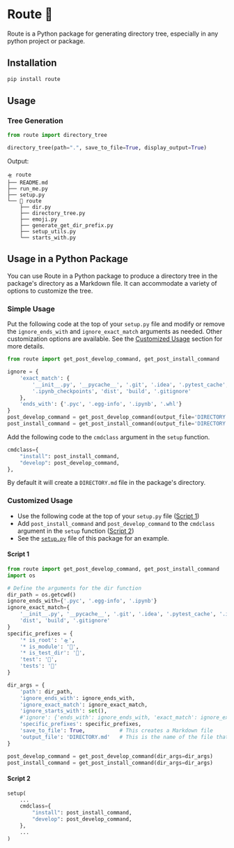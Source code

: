 # Route 🧭

Route is a Python package for generating directory tree, especially in any python project or package.

## Installation

```bash
pip install route
```

## Usage

### Tree Generation

```python
from route import directory_tree

directory_tree(path=".", save_to_file=True, display_output=True)
```

Output:
```
🛸 route
├── README.md
├── run_me.py
├── setup.py
└── 🚀 route
    ├── dir.py
    ├── directory_tree.py
    ├── emoji.py
    ├── generate_get_dir_prefix.py
    ├── setup_utils.py
    └── starts_with.py
```


## Usage in a Python Package

You can use Route in a Python package to produce a directory tree in the package's directory as a Markdown file. It can accommodate a variety of options to customize the tree.

### Simple Usage

Put the following code at the top of your `setup.py` file and modify or remove the `ignore_ends_with` and `ignore_exact_match` arguments as needed.
Other customization options are available. See the [Customized Usage](#customized-usage) section for more details.
```python
from route import get_post_develop_command, get_post_install_command

ignore = {
    'exact_match': {
        '__init__.py', '__pycache__', '.git', '.idea', '.pytest_cache', 
        '.ipynb_checkpoints', 'dist', 'build', '.gitignore'
    },
    'ends_with': {'.pyc', '.egg-info', '.ipynb', '.whl'}
}
post_develop_command = get_post_develop_command(output_file='DIRECTORY.md', ignore=ignore)
post_install_command = get_post_install_command(output_file='DIRECTORY.md', ignore=ignore)
```

Add the following code to the `cmdclass` argument in the `setup` function.
```python
cmdclass={
    "install": post_install_command,
    "develop": post_develop_command,
},
```

By default it will create a `DIRECTORY.md` file in the package's directory.

### Customized Usage

- Use the following code at the top of your `setup.py` file ([Script 1](#script-1))
- Add `post_install_command` and `post_develop_command` to the `cmdclass` argument in the `setup` function ([Script 2](#script-2))
- See the [`setup.py`](setup.py) file of this package for an example.

#### Script 1
```python
from route import get_post_develop_command, get_post_install_command
import os

# Define the arguments for the dir function
dir_path = os.getcwd()
ignore_ends_with={'.pyc', '.egg-info', '.ipynb'}
ignore_exact_match={
    '__init__.py', '__pycache__', '.git', '.idea', '.pytest_cache', '.ipynb_checkpoints', 
    'dist', 'build', '.gitignore'
}
specific_prefixes = {
    '* is_root': '🛸',
    '* is_module': '🚀',
    '* is_test_dir': '🧪',
    'test': '🧪',
    'tests': '🧪'
}

dir_args = {
    'path': dir_path,
    'ignore_ends_with': ignore_ends_with,
    'ignore_exact_match': ignore_exact_match,
    'ignore_starts_with': set(),
    #'ignore': {'ends_with': ignore_ends_with, 'exact_match': ignore_exact_match, 'starts_with': set()}, # <-- alternative way
    'specific_prefixes': specific_prefixes,
    'save_to_file': True,           # This creates a Markdown file
    'output_file': 'DIRECTORY.md'   # This is the name of the file that will be created
}

post_develop_command = get_post_develop_command(dir_args=dir_args)
post_install_command = get_post_install_command(dir_args=dir_args)
```

#### Script 2
```python
setup(
    ...
    cmdclass={
        "install": post_install_command,
        "develop": post_develop_command,
    },
    ...
)
```










